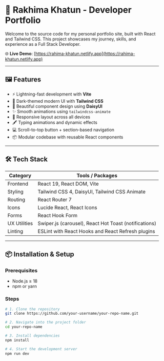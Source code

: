 # 🚀 Rakhima Khatun - Developer Portfolio

Welcome to the source code for my personal portfolio site, built with React and Tailwind CSS. This project showcases my journey, skills, and experience as a Full Stack Developer.

🌐 **Live Demo**: [https://rahima-khatun.netlify.app](https://rahima-khatun.netlify.app)

---

## 🖼️ Features

- ⚡ Lightning-fast development with **Vite**
- 🌙 Dark-themed modern UI with **Tailwind CSS**
- 🎨 Beautiful component design using **DaisyUI**
- ✨ Smooth animations using `tailwindcss-animate`
- 🎯 Responsive layout across all devices
- 🖋️ Typing animations and dynamic effects
- 💻 Scroll-to-top button + section-based navigation
- 📦 Modular codebase with reusable React components

---

## 🛠️ Tech Stack

| Category       | Tools / Packages                                        |
|----------------|---------------------------------------------------------|
| Frontend       | React 19, React DOM, Vite                               |
| Styling        | Tailwind CSS 4, DaisyUI, Tailwind CSS Animate           |
| Routing        | React Router 7                                          |
| Icons          | Lucide React, React Icons                              |
| Forms          | React Hook Form                                         |
| UX Utilities   | Swiper.js (carousel), React Hot Toast (notifications)   |
| Linting        | ESLint with React Hooks and React Refresh plugins       |

---

## 📦 Installation & Setup

### Prerequisites

- Node.js ≥ 18
- npm or yarn

### Steps

```bash
# 1. Clone the repository
git clone https://github.com/your-username/your-repo-name.git

# 2. Navigate into the project folder
cd your-repo-name

# 3. Install dependencies
npm install

# 4. Start the development server
npm run dev
